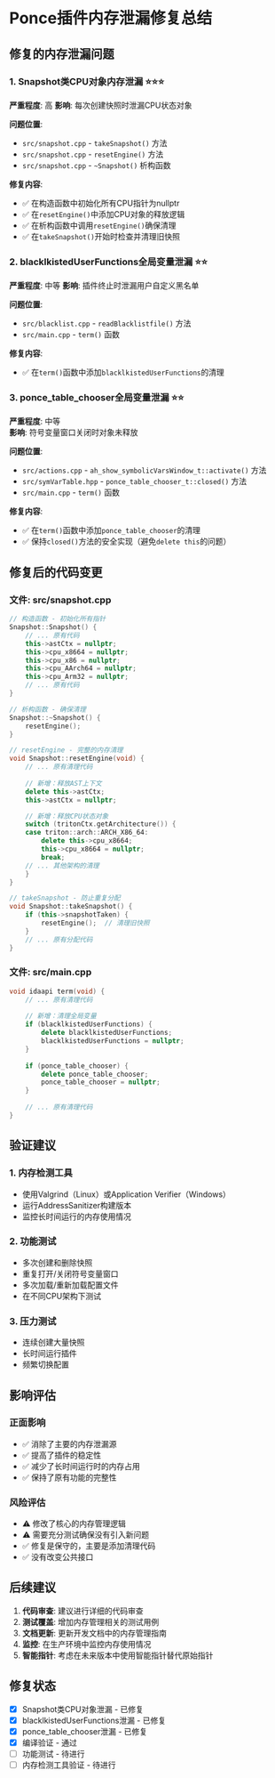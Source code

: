 # Ponce插件内存泄漏修复总结

## 修复的内存泄漏问题

### 1. Snapshot类CPU对象内存泄漏 ⭐⭐⭐

**严重程度**: 高
**影响**: 每次创建快照时泄漏CPU状态对象

**问题位置**:
- `src/snapshot.cpp` - `takeSnapshot()` 方法
- `src/snapshot.cpp` - `resetEngine()` 方法  
- `src/snapshot.cpp` - `~Snapshot()` 析构函数

**修复内容**:
- ✅ 在构造函数中初始化所有CPU指针为nullptr
- ✅ 在`resetEngine()`中添加CPU对象的释放逻辑
- ✅ 在析构函数中调用`resetEngine()`确保清理
- ✅ 在`takeSnapshot()`开始时检查并清理旧快照

### 2. blacklkistedUserFunctions全局变量泄漏 ⭐⭐

**严重程度**: 中等
**影响**: 插件终止时泄漏用户自定义黑名单

**问题位置**:
- `src/blacklist.cpp` - `readBlacklistfile()` 方法
- `src/main.cpp` - `term()` 函数

**修复内容**:
- ✅ 在`term()`函数中添加`blacklkistedUserFunctions`的清理

### 3. ponce_table_chooser全局变量泄漏 ⭐⭐

**严重程度**: 中等  
**影响**: 符号变量窗口关闭时对象未释放

**问题位置**:
- `src/actions.cpp` - `ah_show_symbolicVarsWindow_t::activate()` 方法
- `src/symVarTable.hpp` - `ponce_table_chooser_t::closed()` 方法
- `src/main.cpp` - `term()` 函数

**修复内容**:
- ✅ 在`term()`函数中添加`ponce_table_chooser`的清理
- ✅ 保持`closed()`方法的安全实现（避免`delete this`的问题）

## 修复后的代码变更

### 文件: src/snapshot.cpp
```cpp
// 构造函数 - 初始化所有指针
Snapshot::Snapshot() {
    // ... 原有代码
    this->astCtx = nullptr;
    this->cpu_x8664 = nullptr;
    this->cpu_x86 = nullptr;
    this->cpu_AArch64 = nullptr;
    this->cpu_Arm32 = nullptr;
    // ... 原有代码
}

// 析构函数 - 确保清理
Snapshot::~Snapshot() {
    resetEngine();
}

// resetEngine - 完整的内存清理
void Snapshot::resetEngine(void) {
    // ... 原有清理代码
    
    // 新增：释放AST上下文
    delete this->astCtx;
    this->astCtx = nullptr;

    // 新增：释放CPU状态对象
    switch (tritonCtx.getArchitecture()) {
    case triton::arch::ARCH_X86_64:
        delete this->cpu_x8664;
        this->cpu_x8664 = nullptr;
        break;
    // ... 其他架构的清理
    }
}

// takeSnapshot - 防止重复分配
void Snapshot::takeSnapshot() {
    if (this->snapshotTaken) {
        resetEngine();  // 清理旧快照
    }
    // ... 原有分配代码
}
```

### 文件: src/main.cpp
```cpp
void idaapi term(void) {
    // ... 原有清理代码
    
    // 新增：清理全局变量
    if (blacklkistedUserFunctions) {
        delete blacklkistedUserFunctions;
        blacklkistedUserFunctions = nullptr;
    }
    
    if (ponce_table_chooser) {
        delete ponce_table_chooser;
        ponce_table_chooser = nullptr;
    }
    
    // ... 原有清理代码
}
```

## 验证建议

### 1. 内存检测工具
- 使用Valgrind（Linux）或Application Verifier（Windows）
- 运行AddressSanitizer构建版本
- 监控长时间运行的内存使用情况

### 2. 功能测试
- 多次创建和删除快照
- 重复打开/关闭符号变量窗口
- 多次加载/重新加载配置文件
- 在不同CPU架构下测试

### 3. 压力测试
- 连续创建大量快照
- 长时间运行插件
- 频繁切换配置

## 影响评估

### 正面影响
- ✅ 消除了主要的内存泄漏源
- ✅ 提高了插件的稳定性
- ✅ 减少了长时间运行时的内存占用
- ✅ 保持了原有功能的完整性

### 风险评估
- ⚠️ 修改了核心的内存管理逻辑
- ⚠️ 需要充分测试确保没有引入新问题
- ✅ 修复是保守的，主要是添加清理代码
- ✅ 没有改变公共接口

## 后续建议

1. **代码审查**: 建议进行详细的代码审查
2. **测试覆盖**: 增加内存管理相关的测试用例
3. **文档更新**: 更新开发文档中的内存管理指南
4. **监控**: 在生产环境中监控内存使用情况
5. **智能指针**: 考虑在未来版本中使用智能指针替代原始指针

## 修复状态

- [x] Snapshot类CPU对象泄漏 - 已修复
- [x] blacklkistedUserFunctions泄漏 - 已修复  
- [x] ponce_table_chooser泄漏 - 已修复
- [x] 编译验证 - 通过
- [ ] 功能测试 - 待进行
- [ ] 内存检测工具验证 - 待进行
